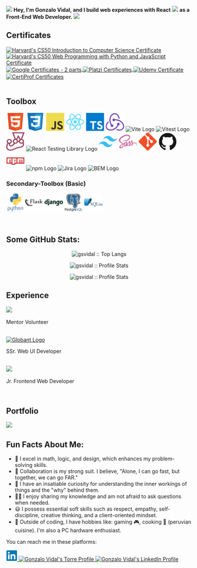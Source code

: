 <img src="https://raw.githubusercontent.com/MartinHeinz/MartinHeinz/master/wave.gif" width="30px"> **Hey, I'm Gonzalo Vidal, and I build web experiences with React** <img src="https://user-images.githubusercontent.com/74038190/212257467-871d32b7-e401-42e8-a166-fcfd7baa4c6b.gif" width="30px"> **as a Front-End Web Developer.** <img src="https://em-content.zobj.net/source/noto-emoji-animations/344/rocket_1f680.gif" width="30px">

## Certificates

<a class="certificates__icons-item" rel="noopener" target="_blank" href="https://certificates.cs50.io/d8442942-5daf-4ea7-99f5-8ee789cc3d01.pdf?size=letter">
  <img align=center src="https://i.postimg.cc/Nf9PqBDt/CS50X.png" alt="Harvard's CS50 Introduction to Computer Science Certificate" width="90" height="90" title="Harvard's CS50 Introduction to Computer Science">
</a>
<a class="certificates__icons-item" rel="noopener" target="_blank" href="https://cs50.harvard.edu/certificates/0b1c974d-8977-4d2c-ae28-26d4c7e12a4a">
  <img align=center src="https://i.postimg.cc/bYFFBsQL/CS50W.png" alt="Harvard's CS50 Web Programming with Python and JavaScript Certificate" width="90" height="90" title="Harvard's CS50 Web Programming with Python and JavaScript">
</a>
<a class="certificates__icons-item" rel="noopener" target="_blank" href="https://learndigital.withgoogle.com/activate/validate-certificate-code">
  <img align=center src="https://lh3.googleusercontent.com/5-yf7s6KGhPFu3hm8UwGnOwloyrEK5hVervmLKfbU1YVj5qwr0dqZ-I2BaleZ14smfc8sjIhnqHbmjS7VFAMZZwS9UQK_RlX6bFmAB8=-rw" alt="Google Certificates - 2 parts" width="120" title="Google - Web Development I & II Certificates">
</a>
<a class="certificates__icons-item" rel="noopener" target="_blank" href="https://platzi.com/p/gonzalovidal2020/">
  <img align=center src="https://upload.wikimedia.org/wikipedia/commons/thumb/3/32/Platzi.jpg/1200px-Platzi.jpg" alt="Platzi Certificates" width="100" title="Platzi: +30 Web Development Certificates">
</a>
<a class="certificates__icons-item" rel="noopener" target="_blank" href="https://www.udemy.com/certificate/UC-689f3797-fd77-49ac-8350-a525e8dd6ffd/">
  <img align=center src="https://companieslogo.com/img/orig/UDMY_BIG-4415d793.png?t=1635531363" alt="Udemy Certificate" width="100" title="Udemy: Test Driven Development Bootcamp">
</a>
<a class="certificates__icons-item" rel="noopener" target="_blank" href="https://www.credly.com/badges/233abc1a-291e-43b4-9aa4-0d97c5d0297f/linked_in?t=rhm3ox">
  <img align=center src="https://images.credly.com/size/340x340/images/4e3d6f9f-55d7-4ea7-b0e6-f4d4ff543e22/image.png" alt="CertiProf Certificates" width="100" title="CertiProf: Scrum Foundation Certificate">
</a>

<br />
<br />

## Toolbox

<img src="https://github.com/devicons/devicon/blob/master/icons/html5/html5-original.svg" alt="html5 Logo" width="50" height="50" title="HTML"/> <img src="https://github.com/devicons/devicon/blob/master/icons/css3/css3-original.svg" alt="css3 Logo" width="50" height="50"/>
<img src="https://github.com/devicons/devicon/blob/master/icons/javascript/javascript-original.svg" alt="JavaScript Logo" width="50" height="50"/>
<img src="https://github.com/devicons/devicon/blob/master/icons/react/react-original.svg" alt="React Logo" width="50" height="50"/>
<img src="https://github.com/devicons/devicon/blob/master/icons/typescript/typescript-original.svg" alt="Javascript Logo" width="50" height="50"/>
<img src="https://github.com/devicons/devicon/blob/master/icons/redux/redux-original.svg" alt="Redux Logo" width="50" height="50"/>
<img src="https://vitejs.dev/logo-with-shadow.png" alt="Vite Logo" width="50" height="50"/>
<img src="https://vitest.dev/logo-shadow.svg" alt="Vitest Logo" width="50" height="50"/>
<img src="https://github.com/devicons/devicon/blob/master/icons/jest/jest-plain.svg" alt="Jest Logo" width="50" height="50"/>
<img src="https://testing-library.com/img/octopus-64x64.png" alt="React Testing Library Logo" width="50" height="50"/>
<img src="https://raw.githubusercontent.com/devicons/devicon/1119b9f84c0290e0f0b38982099a2bd027a48bf1/icons/tailwindcss/tailwindcss-plain.svg" alt="Tailwind CSS Logo" width="50" height="50"/>
<img src="https://github.com/devicons/devicon/blob/master/icons/sass/sass-original.svg" alt="sass Logo" width="50" height="50"/>
<img src="https://github.com/devicons/devicon/blob/master/icons/git/git-original.svg" alt="git Logo" width="50" height="50"/>
<img src="https://github.com/devicons/devicon/blob/master/icons/github/github-original.svg" alt="github Logo" width="50" height="50"/>
<img src="https://github.com/devicons/devicon/blob/master/icons/npm/npm-original-wordmark.svg" alt="npm Logo" width="50" height="50"/>
<img src="https://i.postimg.cc/MZM45ndS/scrum.png" alt="npm Logo" width="50" height="50" />
<img src="https://cdn.icon-icons.com/icons2/2699/PNG/512/atlassian_jira_logo_icon_170511.png" alt="Jira Logo" width="50" height="50" />
<img src="https://devopedia.org/images/article/152/3612.1549627952.png" alt="BEM Logo" width="50" height="50" />
<br />

### Secondary-Toolbox (Basic)

<img src="https://raw.githubusercontent.com/devicons/devicon/55609aa5bd817ff167afce0d965585c92040787a/icons/python/python-original-wordmark.svg" alt="Python Logo" width="50" height="50"/><img src="https://raw.githubusercontent.com/devicons/devicon/55609aa5bd817ff167afce0d965585c92040787a/icons/flask/flask-original-wordmark.svg" alt="Flask Logo" width="50" height="50"/>
<img src="https://raw.githubusercontent.com/devicons/devicon/55609aa5bd817ff167afce0d965585c92040787a/icons/django/django-plain-wordmark.svg" alt="Django Logo" width="50" height="50"/>
<img src="https://raw.githubusercontent.com/devicons/devicon/55609aa5bd817ff167afce0d965585c92040787a/icons/postgresql/postgresql-original-wordmark.svg" alt="Python Logo" width="50" height="50"/>
<img src="https://raw.githubusercontent.com/devicons/devicon/55609aa5bd817ff167afce0d965585c92040787a/icons/sqlite/sqlite-original-wordmark.svg" alt="SQLite Logo" width="50" height="50"/>

<br />

## Some GitHub Stats:

<p align="center"><img src="https://github-readme-stats.vercel.app/api/top-langs/?username=gsvidal&langs_count=10&theme=radical&layout=compact" alt="gsvidal :: Top Langs" /></p>

<!-- [![trophy](https://github-profile-trophy.vercel.app/?username=gsvidal&theme=onedark)](https://github.com/gsvidal/github-profile-trophy) -->

<p align="center"><img src="https://github-readme-stats.vercel.app/api?username=gsvidal&show_icons=true&theme=radical" alt="gsvidal :: Profile Stats" /></p>

<p align="center"><img src="https://github-readme-streak-stats.herokuapp.com?user=gsvidal&theme=radical" alt="gsvidal :: Profile Stats" /></p>

## Experience 

<a href="https://codethedream.org/">
  <img src="https://codethedream.org/wp-content/uploads/2019/07/CTD_Logo_Primary-1024x216.jpg" width="180">
</a>
<p>Mentor Volunteer</p>
<br />

<a rel="noopener" target="_blank" href="https://www.globant.com/">
  <img src="https://seekvectorlogo.com/wp-content/uploads/2019/06/globant-vector-logo.png" alt="Globant Logo" width="150" title="Globant Logo">
</a>
<p>SSr. Web UI Developer</p>
<br />

<a href="https://bithug.dev">
  <img src="https://i.postimg.cc/Z51M9sQK/logo-2.png" width="80">
</a>
<p>Jr. Frontend Web Developer</p>

<br />

## Portfolio

<a href="https://gsvidal.github.io">
  <img src="https://i.postimg.cc/R0ZtsZxq/Z7x9Riw.gif" width="80">
</a>


## Fun Facts About Me:

- 🧠 I excel in math, logic, and design, which enhances my problem-solving skills.
- 🤝 Collaboration is my strong suit. I believe, "Alone, I can go fast, but together, we can go FAR."
- 🤔 I have an insatiable curiosity for understanding the inner workings of things and the "why" behind them.
- 👨‍🏫 I enjoy sharing my knowledge and am not afraid to ask questions when needed.
- 😃 I possess essential soft skills such as respect, empathy, self-discipline, creative thinking, and a client-oriented mindset.
- 🏃 Outside of coding, I have hobbies like: gaming 🎮, cooking 🍛 (peruvian cuisine). I'm also a PC hardware enthusiast.


You can reach me in these platforms:

<a href="https://www.linkedin.com/in/gsvidal/">
    <img src="https://github.com/devicons/devicon/blob/master/icons/linkedin/linkedin-original.svg" alt="Gonzalo Vidal's LinkedIn Profile" height="30" width="30">
</a>
<a href="https://torre.co/en/gsvidal?s=loqGHPTaSq">
    <img src="https://i.postimg.cc/dt2PQ6h3/torre.png" alt="Gonzalo Vidal's Torre Profile" height="30" width="30">
</a>
<a href="https://www.instagram.com/gsvidal.web/">
    <img src="https://i.postimg.cc/0QMFT0g8/instagram.png" alt="Gonzalo Vidal's LinkedIn Profile" height="30" width="30">
</a>

